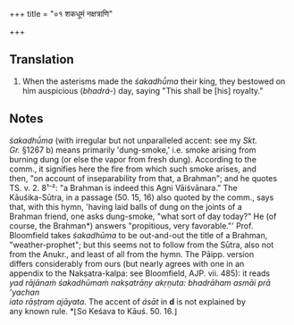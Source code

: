 +++
title = "०१ शकधूमं नक्षत्राणि"

+++
## Translation
1. When the asterisms made the *śakadhū́ma* their king, they bestowed on  
him auspicious (*bhadrá-*) day, saying "This shall be \[his\] royalty."

## Notes
*śakadhū́ma* (with irregular but not unparalleled accent: see my *Skt.  
Gr.* §1267 b) means primarily 'dung-smoke,' i.e. smoke arising from  
burning dung (or else the vapor from fresh dung). According to the  
comm., it signifies here the fire from which such smoke arises, and  
then, "on account of inseparability from that, a Brahman"; and he quotes  
TS. v. 2. 8¹⁻²: "a Brahman is indeed this Agni Vāiśvānara." The  
Kāuśika-Sūtra, in a passage (50. 15, 16) also quoted by the comm., says  
that, with this hymn, 'having laid balls of dung on the joints of a  
Brahman friend, one asks dung-smoke, "what sort of day today?" He (of  
course, the Brahman\*) answers "propitious, very favorable."' Prof.  
Bloomfield takes *śakadhūma* to be out-and-out the title of a Brahman,  
"weather-prophet"; but this seems not to follow from the Sūtra, also not  
from the Anukr., and least of all from the hymn. The Pāipp. version  
differs considerably from ours (but nearly agrees with one in an  
appendix to the Nakṣatra-kalpa: see Bloomfield, AJP. vii. 485): it reads  
*yad rājānaṁ śakadhūmaṁ nakṣatrāṇy akṛṇuta: bhadrāham asmāi prā ’yachan  
iato rāṣṭram ajāyata*. The accent of *ásāt* in **d** is not explained by  
any known rule. \*⌊So Keśava to Kāuś. 50. 16.⌋
